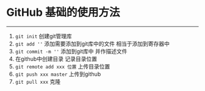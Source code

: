 # GitHub 基础的使用方法
--------
1. `git init` 创建git管理库
2. `git add ''` 添加需要添加到git库中的文件 相当于添加到寄存器中
3. `git commit -m ''` 添加到git库中 并作描述文件
4. 在github中创建目录 记录目录位置
5. `git remote add xxx 位置` 上传目录位置
6. `git push xxx master` 上传到github
7. `git pull xxx` 克隆